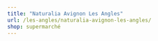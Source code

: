 ```yaml
---
title: "Naturalia Avignon Les Angles"
url: /les-angles/naturalia-avignon-les-angles/
shop: supermarché
---
```

